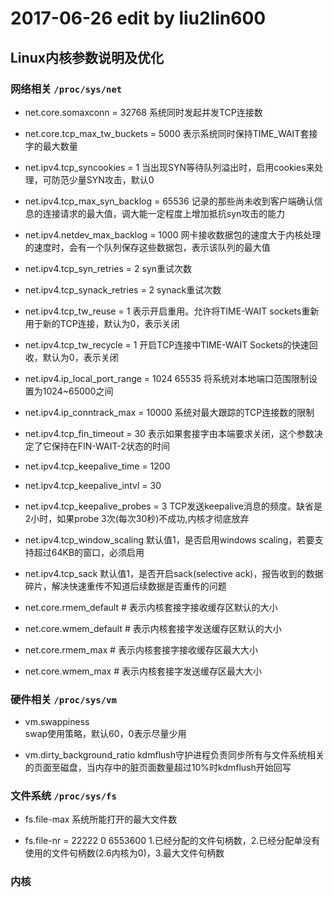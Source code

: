 # 2017-06-26 edit by liu2lin600

## Linux内核参数说明及优化


### 网络相关 `/proc/sys/net`

- net.core.somaxconn = 32768
	系统同时发起并发TCP连接数

- net.core.tcp_max_tw_buckets = 5000
	表示系统同时保持TIME_WAIT套接字的最大数量

- net.ipv4.tcp_syncookies = 1
	当出现SYN等待队列溢出时，启用cookies来处理，可防范少量SYN攻击，默认0

- net.ipv4.tcp_max_syn_backlog = 65536
 	记录的那些尚未收到客户端确认信息的连接请求的最大值，调大能一定程度上增加抵抗syn攻击的能力

- net.ipv4.netdev_max_backlog = 1000
	网卡接收数据包的速度大于内核处理的速度时，会有一个队列保存这些数据包，表示该队列的最大值

- net.ipv4.tcp_syn_retries = 2
	syn重试次数

- net.ipv4.tcp_synack_retries = 2
	synack重试次数

- net.ipv4.tcp_tw_reuse = 1
	表示开启重用。允许将TIME-WAIT sockets重新用于新的TCP连接，默认为0，表示关闭

- net.ipv4.tcp_tw_recycle = 1
	开启TCP连接中TIME-WAIT Sockets的快速回收，默认为0，表示关闭

- net.ipv4.ip_local_port_range = 1024  65535
	将系统对本地端口范围限制设置为1024~65000之间

- net.ipv4.ip_conntrack_max = 10000
	系统对最大跟踪的TCP连接数的限制

- net.ipv4.tcp_fin_timeout = 30
	表示如果套接字由本端要求关闭，这个参数决定了它保持在FIN-WAIT-2状态的时间

- net.ipv4.tcp_keepalive_time = 1200
- net.ipv4.tcp_keepalive_intvl = 30
- net.ipv4.tcp_keepalive_probes = 3
	TCP发送keepalive消息的频度。缺省是2小时，如果probe 3次(每次30秒)不成功,内核才彻底放弃

- net.ipv4.tcp_window_scaling 
	默认值1，是否启用windows scaling，若要支持超过64KB的窗口，必须启用

- net.ipv4.tcp_sack 
	默认值1，是否开启sack(selective ack)，报告收到的数据碎片，解决快速重传不知道后续数据是否重传的问题

- net.core.rmem_default 	# 表示内核套接字接收缓存区默认的大小
- net.core.wmem_default 	# 表示内核套接字发送缓存区默认的大小
- net.core.rmem_max 		# 表示内核套接字接收缓存区最大大小
- net.core.wmem_max 		# 表示内核套接字发送缓存区最大大小

### 硬件相关 `/proc/sys/vm`
- vm.swappiness 	
	swap使用策略，默认60，0表示尽量少用

- vm.dirty_background_ratio 
	kdmflush守护进程负责同步所有与文件系统相关的页面至磁盘，当内存中的脏页面数量超过10%时kdmflush开始回写


### 文件系统 `/proc/sys/fs`
- fs.file-max
	系统所能打开的最大文件数

- fs.file-nr = 22222 0 6553600
	1.已经分配的文件句柄数，2.已经分配单没有使用的文件句柄数(2.6内核为0)，3.最大文件句柄数


### 内核 














